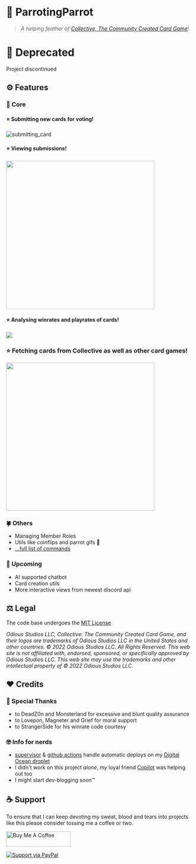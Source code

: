 # 🦜 ParrotingParrot

>_A helping feather of [Collective, The Community Created Card Game](https://www.collective.gg/)!_

# 🚫 Deprecated
Project discontinued

## :gear: Features

### 🥇 Core

#### ⭐ Submitting new cards for voting!

<!-- used ScreenToGif for capturing this  -->
![submitting_card](https://user-images.githubusercontent.com/44639352/204095168-5606cc74-2ace-4fde-a3fb-03aa35af247e.gif)

#### ⭐ Viewing submissions!

<img src="https://i.imgur.com/XkUDM96.png" width=400/>

#### ⭐ Analysing winrates and playrates of cards!

<img src="https://i.imgur.com/IHruxhG.png" />

### ⭐ Fetching cards from Collective as well as other card games!

<img src="https://i.imgur.com/nrA7WDy.png" width=400 />

### 🍀 Others

* Managing Member Roles
* Utils like coinflips and parrot gifs 🦜
* [...full list of commands](COMMAND_LIST.md)

### 🚀 Upcoming

* AI supported chatbot
* Card creation utils
* More interactive views from newest discord api

## ⚖️ Legal

The code base undergoes the [MIT License](https://github.com/sebakocz/collective-deck-codes/blob/main/LICENCE.md)

_Odious Studios LLC, Collective: The Community Created Card Game, and their logos are trademarks of Odious Studios LLC in the United States and other countries. © 2022 Odious Studios LLC. All Rights Reserved. This web site is not affiliated with, endorsed, sponsored, or specifically approved by Odious Studios LLC. This web site may use the trademarks and other intellectual property of © 2022 Odious Studios LLC._

## :heart: Credits

### 👏 Special Thanks

* to DeadZ0n and Monsterland for excessive and blunt quality assurance
* to Lovepon, Magneter and Grief for moral support
* to StrangerSide for his winrate code courtesy

### 🤓 Info for nerds

* [supervisor](http://supervisord.org/) & [github actions](https://github.com/features/actions) handle automatic deploys on my [Digital Ocean droplet](https://www.digitalocean.com/products/droplets)
* I didn't work on this project _alone_, my loyal friend [Copilot](https://github.com/features/copilot) was helping out too
* I might start dev-blogging soon™

## :coffee: Support

To ensure that I can keep devoting my sweat, blood and tears into projects like this please consider tossing me a coffee or two.
 
<a href="https://www.buymeacoffee.com/sevas" target="_blank"><img src="https://cdn.buymeacoffee.com/buttons/default-orange.png" alt="Buy Me A Coffee" height="41" width="174"></a>

[![Support via PayPal](https://cdn.rawgit.com/twolfson/paypal-github-button/1.0.0/dist/button.svg)](https://www.paypal.me/sebascripts/)

